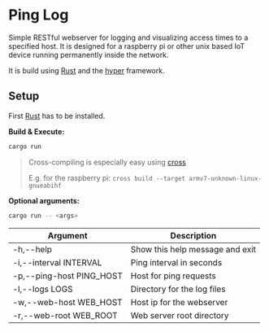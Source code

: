# Ping Log

Simple RESTful webserver for logging and visualizing access times to a specified
host.
It is designed for a raspberry pi or other unix based IoT device running
permanently inside the network.

It is build using [Rust](https://www.rust-lang.org/) and the
[hyper](https://github.com/hyperium/hyper) framework.

## Setup

First [Rust](https://www.rust-lang.org/learn/get-started) has to be installed.

**Build & Execute:**

```bash
cargo run
```

> Cross-compiling is especially easy using [cross](https://github.com/rust-embedded/cross)
>
> E.g. for the raspberry pi: `cross build --target armv7-unknown-linux-gnueabihf`

**Optional arguments:**
```bash
cargo run -- <args>
```
| Argument                 | Description                        |
|--------------------------|------------------------------------|
| -h,--help                | Show this help message and exit    |
| -i,--interval INTERVAL   | Ping interval in seconds           |
| -p,--ping-host PING_HOST | Host for ping requests             |
| -l,--logs LOGS           | Directory for the log files        |
| -w,--web-host WEB_HOST   | Host ip for the webserver          |
| -r,--web-root WEB_ROOT   | Web server root directory          |
